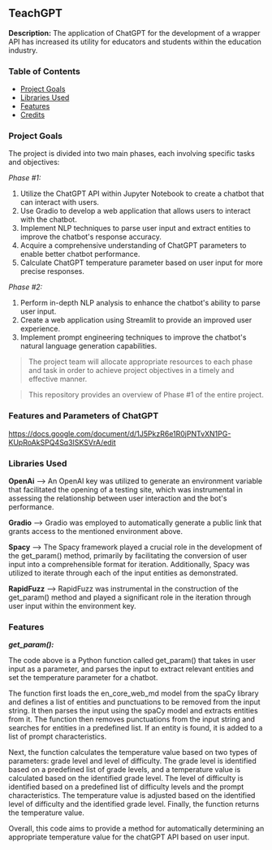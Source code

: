 ## TeachGPT
**Description:** The application of ChatGPT for the development of a wrapper API has increased its utility for educators and students within the education industry.

### Table of Contents

- [Project Goals](#project)
- [Libraries Used](#libraries)
- [Features](#features)
- [Credits](#credits)

### Project Goals

The project is divided into two main phases, each involving specific tasks and objectives:

_Phase #1:_

1. Utilize the ChatGPT API within Jupyter Notebook to create a chatbot that can interact with users.
2. Use Gradio to develop a web application that allows users to interact with the chatbot.
3. Implement NLP techniques to parse user input and extract entities to improve the chatbot's response accuracy.
4. Acquire a comprehensive understanding of ChatGPT parameters to enable better chatbot performance.
5. Calculate ChatGPT temperature parameter based on user input for more precise responses.

_Phase #2:_

1. Perform in-depth NLP analysis to enhance the chatbot's ability to parse user input.
2. Create a web application using Streamlit to provide an improved user experience.
3. Implement prompt engineering techniques to improve the chatbot's natural language generation capabilities.

> The project team will allocate appropriate resources to each phase and task in order to achieve project objectives in a timely and effective manner.

> This repository provides an overview of Phase #1 of the entire project.

### Features and Parameters of ChatGPT
https://docs.google.com/document/d/1J5PkzR6e1R0jPNTvXN1PG-KUpRoAkSPQ4Sq3ISKSVrA/edit

### Libraries Used

**OpenAi**
--> An OpenAI key was utilized to generate an environment variable that facilitated the opening of a testing site, which was instrumental in assessing the relationship between user interaction and the bot's performance.

**Gradio**
--> Gradio was employed to automatically generate a public link that grants access to the mentioned environment above.

**Spacy**
--> The Spacy framework played a crucial role in the development of the get_param() method, primarily by facilitating the conversion of user input into a comprehensible format for iteration. Additionally, Spacy was utilized to iterate through each of the input entities as demonstrated.

**RapidFuzz**
--> RapidFuzz was instrumental in the construction of the get_param() method and played a significant role in the iteration through user input within the environment key. 

### Features

***get_param():***

The code above is a Python function called get_param() that takes in user input as a parameter, and parses the input to extract relevant entities and set the temperature parameter for a chatbot.

The function first loads the en_core_web_md model from the spaCy library and defines a list of entities and punctuations to be removed from the input string. It then parses the input using the spaCy model and extracts entities from it. The function then removes punctuations from the input string and searches for entities in a predefined list. If an entity is found, it is added to a list of prompt characteristics.

Next, the function calculates the temperature value based on two types of parameters: grade level and level of difficulty. The grade level is identified based on a predefined list of grade levels, and a temperature value is calculated based on the identified grade level. The level of difficulty is identified based on a predefined list of difficulty levels and the prompt characteristics. The temperature value is adjusted based on the identified level of difficulty and the identified grade level. Finally, the function returns the temperature value.

Overall, this code aims to provide a method for automatically determining an appropriate temperature value for the chatGPT API based on user input.
